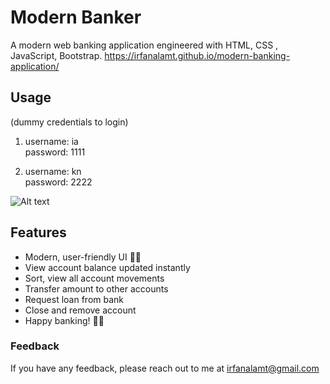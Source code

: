 # Modern Banker

A modern web banking application engineered with HTML, CSS , JavaScript, Bootstrap.
https://irfanalamt.github.io/modern-banking-application/

## Usage

(dummy credentials to login)

1. username: ia <br />
   password: 1111

2. username: kn <br />
   password: 2222

![Alt text](https://user-images.githubusercontent.com/64161258/173212385-fcd79a34-018a-415c-8c75-8dbe0bf0efee.png 'modern-banker-screenshot')

## Features

- Modern, user-friendly UI 🌟✨
- View account balance updated instantly
- Sort, view all account movements
- Transfer amount to other accounts
- Request loan from bank
- Close and remove account
- Happy banking! 💸😊

### Feedback

If you have any feedback, please reach out to me at irfanalamt@gmail.com
